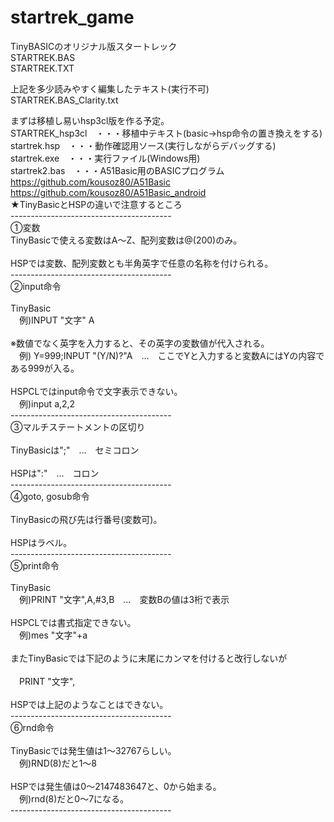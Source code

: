 
# startrek_game

TinyBASICのオリジナル版スタートレック<br>
STARTREK.BAS<br>
STARTREK.TXT<br>

上記を多少読みやすく編集したテキスト(実行不可)<br>
STARTREK.BAS_Clarity.txt<br>

まずは移植し易いhsp3cl版を作る予定。<br>
STARTREK_hsp3cl　・・・移植中テキスト(basic→hsp命令の置き換えをする)<br>
startrek.hsp　・・・動作確認用ソース(実行しながらデバッグする)<br>
startrek.exe　・・・実行ファイル(Windows用)<br>
startrek2.bas　・・・A51Basic用のBASICプログラム<br>
https://github.com/kousoz80/A51Basic<br>
https://github.com/kousoz80/A51Basic_android
<br>
★TinyBasicとHSPの違いで注意するところ<br>
----------------------------------------<br>
①変数<br>
TinyBasicで使える変数はA～Z、配列変数は@(200)のみ。<br>
<br>
HSPでは変数、配列変数とも半角英字で任意の名称を付けられる。<br>
----------------------------------------<br>
②input命令<br>
<br>
TinyBasic<br>
　例)INPUT "文字" A<br>
<br>
※数値でなく英字を入力すると、その英字の変数値が代入される。<br>
　例) Y=999;INPUT "(Y/N)?"A　…　ここでYと入力すると変数AにはYの内容である999が入る。<br>
<br>
HSPCLではinput命令で文字表示できない。<br>
　例)input a,2,2<br>
----------------------------------------<br>
③マルチステートメントの区切り<br>
<br>
TinyBasicは";"　…　セミコロン<br>
<br>
HSPは":"　…　コロン<br>
----------------------------------------<br>
④goto, gosub命令<br>
<br>
TinyBasicの飛び先は行番号(変数可)。<br>
<br>
HSPはラベル。<br>
----------------------------------------<br>
⑤print命令<br>
<br>
TinyBasic<br>
　例)PRINT "文字",A,#3,B　…　変数Bの値は3桁で表示<br>
<br>
HSPCLでは書式指定できない。<br>
　例)mes "文字"+a<br>
<br>
またTinyBasicでは下記のように末尾にカンマを付けると改行しないが<br>
<br>
　PRINT "文字",<br>
<br>
HSPでは上記のようなことはできない。<br>
----------------------------------------<br>
⑥rnd命令<br>
<br>
TinyBasicでは発生値は1～32767らしい。<br>
　例)RND(8)だと1～8<br>
<br>
HSPでは発生値は0～2147483647と、0から始まる。<br>
　例)rnd(8)だと0～7になる。<br>
----------------------------------------<br>

